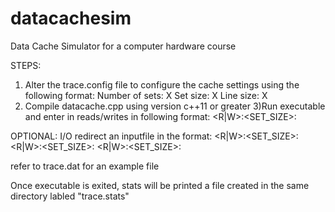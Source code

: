 # datacachesim
Data Cache Simulator for a computer hardware course


STEPS:
1) Alter the trace.config file to configure the cache settings using the following format:
  Number of sets: X
  Set size: X
  Line size: X
2) Compile datacache.cpp using version c++11 or greater
3)Run executable and enter in reads/writes in following format: 
  <R|W>:<SET_SIZE>:<HEX ADDRESS>

  OPTIONAL:
  I/O redirect an inputfile in the format:
  <R|W>:<SET_SIZE>:<HEX ADDRESS>
  <R|W>:<SET_SIZE>:<HEX ADDRESS>
  <R|W>:<SET_SIZE>:<HEX ADDRESS>
    
  refer to trace.dat for an example file 

Once executable is exited, stats will be printed a file created in the same directory labled "trace.stats"


